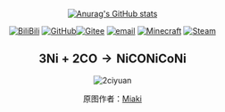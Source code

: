 <div id="title" align=center>

[![Anurag's GitHub stats](https://github-readme-stats.vercel.app/api?username=mefengxiao&show_icons=true&theme=tokyonight)](https://space.bilibili.com/689341156)


[![BiliBili](https://img.shields.io/badge/Bilibili-00A1D6?style=for-the-badge&logo=bilibili&logoColor=white)](https://space.bilibili.com/689341156)
[![GitHub](https://img.shields.io/badge/GitHub-100000?style=for-the-badge&logo=github&logoColor=white)](https://github.com/mefengxiao)[![Gitee](https://img.shields.io/badge/Gitee-FF6600?style=for-the-badge&logo=gitee&logoColor=white)](https://gitee.com/huangofficial)
[![email](https://img.shields.io/badge/Email-FF0000?style=for-the-badge&logo=gmail&logoColor=white)](mailto:mchuangofficial@outlook.com)
[![Minecraft](https://img.shields.io/badge/Minecraft-00FF00?style=for-the-badge&logo=minecraft&logoColor=white)](https://zh-cn.namemc.com/profile/huangofficial.1)
[![Steam](https://img.shields.io/badge/Steam-100000?style=for-the-badge&logo=Steam&logoColor=white)](https://steamcommunity.com/profiles/76561199125559574/)


</dev>

## $3\text{Ni} + 2\text{CO} \rightarrow \text{NiCONiCoNi}$

![2ciyuan](img/1.ppg)

原图作者：[Miaki](https://www.pixiv.net/users/53805256)